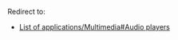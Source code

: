 Redirect to:

*   [List of applications/Multimedia#Audio players](/index.php/List_of_applications/Multimedia#Audio_players "List of applications/Multimedia")